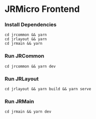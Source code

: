 # JRMicro Frontend

### Install Dependencies

```
cd jrcommon && yarn
cd jrlayout && yarn
cd jrmain && yarn
```

### Run JRCommon

```
cd jrcommon && yarn dev
```

### Run JRLayout

```
cd jrlayout && yarn build && yarn serve
```

### Run JRMain

```
cd jrmain && yarn dev
```

